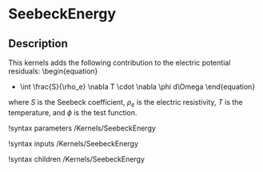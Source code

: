 # SeebeckEnergy

## Description

This kernels adds the following contribution to the electric potential residuals:
\begin{equation}
- \int \frac{S}{\rho_e} \nabla T \cdot \nabla \phi d\Omega
\end{equation}

where $S$ is the Seebeck coefficient, $\rho_e$ is the electric resistivity, $T$ is the temperature, and $\phi$ is the test function.


!syntax parameters /Kernels/SeebeckEnergy

!syntax inputs /Kernels/SeebeckEnergy

!syntax children /Kernels/SeebeckEnergy
